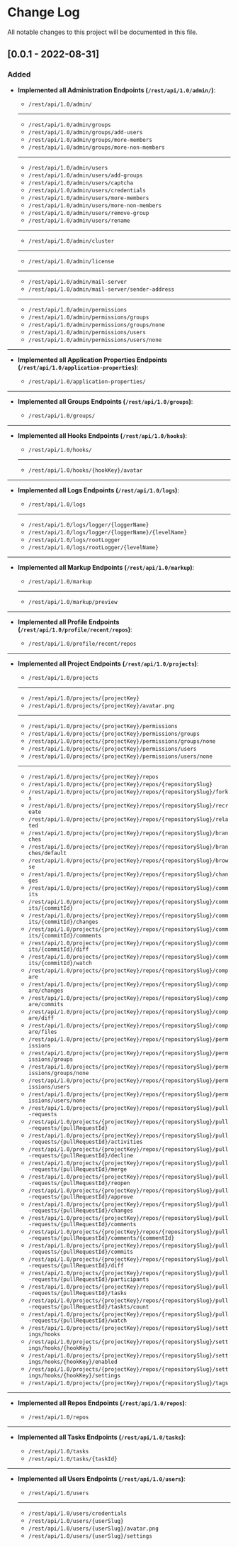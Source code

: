 # Change Log
All notable changes to this project will be documented in this file.

## [0.0.1 - 2022-08-31]
### Added
- **Implemented all Administration Endpoints (`/rest/api/1.0/admin/`)**:

    - `/rest/api/1.0/admin/`

    ---

    - `/rest/api/1.0/admin/groups`
    - `/rest/api/1.0/admin/groups/add-users`
    - `/rest/api/1.0/admin/groups/more-members`
    - `/rest/api/1.0/admin/groups/more-non-members`

    ---

    - `/rest/api/1.0/admin/users`
    - `/rest/api/1.0/admin/users/add-groups`
    - `/rest/api/1.0/admin/users/captcha`
    - `/rest/api/1.0/admin/users/credentials`
    - `/rest/api/1.0/admin/users/more-members`
    - `/rest/api/1.0/admin/users/more-non-members`
    - `/rest/api/1.0/admin/users/remove-group`
    - `/rest/api/1.0/admin/users/rename`

    ---

    - `/rest/api/1.0/admin/cluster`

    ---

    - `/rest/api/1.0/admin/license`

    ---

    - `/rest/api/1.0/admin/mail-server`
    - `/rest/api/1.0/admin/mail-server/sender-address`

    ---

    - `/rest/api/1.0/admin/permissions`
    - `/rest/api/1.0/admin/permissions/groups`
    - `/rest/api/1.0/admin/permissions/groups/none`
    - `/rest/api/1.0/admin/permissions/users`
    - `/rest/api/1.0/admin/permissions/users/none`

---

- **Implemented all Application Properties Endpoints (`/rest/api/1.0/application-properties`)**:

    - `/rest/api/1.0/application-properties/`

---

- **Implemented all Groups Endpoints (`/rest/api/1.0/groups`)**:

  - `/rest/api/1.0/groups/`

---

- **Implemented all Hooks Endpoints (`/rest/api/1.0/hooks`)**:

    - `/rest/api/1.0/hooks/`

    ---

    - `/rest/api/1.0/hooks/{hookKey}/avatar`

---

- **Implemented all Logs Endpoints (`/rest/api/1.0/logs`)**:

    - `/rest/api/1.0/logs`

    ---

    - `/rest/api/1.0/logs/logger/{loggerName}`
    - `/rest/api/1.0/logs/logger/{loggerName}/{levelName}`
    - `/rest/api/1.0/logs/rootLogger`
    - `/rest/api/1.0/logs/rootLogger/{levelName}`

---

- **Implemented all Markup Endpoints (`/rest/api/1.0/markup`)**:

    - `/rest/api/1.0/markup`

    ---

    - `/rest/api/1.0/markup/preview`

--- 

- **Implemented all Profile Endpoints (`/rest/api/1.0/profile/recent/repos`)**:

    - `/rest/api/1.0/profile/recent/repos`

---

- **Implemented all Project Endpoints (`/rest/api/1.0/projects`)**:

    - `/rest/api/1.0/projects`

    --- 

    - `/rest/api/1.0/projects/{projectKey}`
    - `/rest/api/1.0/projects/{projectKey}/avatar.png`

    --- 

    - `/rest/api/1.0/projects/{projectKey}/permissions`
    - `/rest/api/1.0/projects/{projectKey}/permissions/groups`
    - `/rest/api/1.0/projects/{projectKey}/permissions/groups/none`
    - `/rest/api/1.0/projects/{projectKey}/permissions/users`
    - `/rest/api/1.0/projects/{projectKey}/permissions/users/none`

    ---

    - `/rest/api/1.0/projects/{projectKey}/repos`
    - `/rest/api/1.0/projects/{projectKey}/repos/{repositorySlug}`
    - `/rest/api/1.0/projects/{projectKey}/repos/{repositorySlug}/forks`
    - `/rest/api/1.0/projects/{projectKey}/repos/{repositorySlug}/recreate`
    - `/rest/api/1.0/projects/{projectKey}/repos/{repositorySlug}/related`
    - `/rest/api/1.0/projects/{projectKey}/repos/{repositorySlug}/branches`
    - `/rest/api/1.0/projects/{projectKey}/repos/{repositorySlug}/branches/default`
    - `/rest/api/1.0/projects/{projectKey}/repos/{repositorySlug}/browse`
    - `/rest/api/1.0/projects/{projectKey}/repos/{repositorySlug}/changes`
    - `/rest/api/1.0/projects/{projectKey}/repos/{repositorySlug}/commits`
    - `/rest/api/1.0/projects/{projectKey}/repos/{repositorySlug}/commits/{commitId}`
    - `/rest/api/1.0/projects/{projectKey}/repos/{repositorySlug}/commits/{commitId}/changes`
    - `/rest/api/1.0/projects/{projectKey}/repos/{repositorySlug}/commits/{commitId}/comments`
    - `/rest/api/1.0/projects/{projectKey}/repos/{repositorySlug}/commits/{commitId}/diff`
    - `/rest/api/1.0/projects/{projectKey}/repos/{repositorySlug}/commits/{commitId}/watch`
    - `/rest/api/1.0/projects/{projectKey}/repos/{repositorySlug}/compare`
    - `/rest/api/1.0/projects/{projectKey}/repos/{repositorySlug}/compare/changes`
    - `/rest/api/1.0/projects/{projectKey}/repos/{repositorySlug}/compare/commits`
    - `/rest/api/1.0/projects/{projectKey}/repos/{repositorySlug}/compare/diff`
    - `/rest/api/1.0/projects/{projectKey}/repos/{repositorySlug}/compare/files`
    - `/rest/api/1.0/projects/{projectKey}/repos/{repositorySlug}/permissions`
    - `/rest/api/1.0/projects/{projectKey}/repos/{repositorySlug}/permissions/groups`
    - `/rest/api/1.0/projects/{projectKey}/repos/{repositorySlug}/permissions/groups/none`
    - `/rest/api/1.0/projects/{projectKey}/repos/{repositorySlug}/permissions/users`
    - `/rest/api/1.0/projects/{projectKey}/repos/{repositorySlug}/permissions/users/none`
    - `/rest/api/1.0/projects/{projectKey}/repos/{repositorySlug}/pull-requests`
    - `/rest/api/1.0/projects/{projectKey}/repos/{repositorySlug}/pull-requests/{pullRequestId}`
    - `/rest/api/1.0/projects/{projectKey}/repos/{repositorySlug}/pull-requests/{pullRequestId}/activities`
    - `/rest/api/1.0/projects/{projectKey}/repos/{repositorySlug}/pull-requests/{pullRequestId}/decline`
    - `/rest/api/1.0/projects/{projectKey}/repos/{repositorySlug}/pull-requests/{pullRequestId}/merge`
    - `/rest/api/1.0/projects/{projectKey}/repos/{repositorySlug}/pull-requests/{pullRequestId}/reopen`
    - `/rest/api/1.0/projects/{projectKey}/repos/{repositorySlug}/pull-requests/{pullRequestId}/approve`
    - `/rest/api/1.0/projects/{projectKey}/repos/{repositorySlug}/pull-requests/{pullRequestId}/changes`
    - `/rest/api/1.0/projects/{projectKey}/repos/{repositorySlug}/pull-requests/{pullRequestId}/comments`
    - `/rest/api/1.0/projects/{projectKey}/repos/{repositorySlug}/pull-requests/{pullRequestId}/comments/{commentId}`
    - `/rest/api/1.0/projects/{projectKey}/repos/{repositorySlug}/pull-requests/{pullRequestId}/commits`
    - `/rest/api/1.0/projects/{projectKey}/repos/{repositorySlug}/pull-requests/{pullRequestId}/diff`
    - `/rest/api/1.0/projects/{projectKey}/repos/{repositorySlug}/pull-requests/{pullRequestId}/participants`
    - `/rest/api/1.0/projects/{projectKey}/repos/{repositorySlug}/pull-requests/{pullRequestId}/tasks`
    - `/rest/api/1.0/projects/{projectKey}/repos/{repositorySlug}/pull-requests/{pullRequestId}/taskts/count`
    - `/rest/api/1.0/projects/{projectKey}/repos/{repositorySlug}/pull-requests/{pullRequestId}/watch`
    - `/rest/api/1.0/projects/{projectKey}/repos/{repositorySlug}/settings/hooks`
    - `/rest/api/1.0/projects/{projectKey}/repos/{repositorySlug}/settings/hooks/{hookKey}`
    - `/rest/api/1.0/projects/{projectKey}/repos/{repositorySlug}/settings/hooks/{hookKey}/enabled`
    - `/rest/api/1.0/projects/{projectKey}/repos/{repositorySlug}/settings/hooks/{hookKey}/settings`
    - `/rest/api/1.0/projects/{projectKey}/repos/{repositorySlug}/tags`

---

- **Implemented all Repos Endpoints (`/rest/api/1.0/repos`)**:

    - `/rest/api/1.0/repos`

---

- **Implemented all Tasks Endpoints (`/rest/api/1.0/tasks`)**:

    - `/rest/api/1.0/tasks`
    - `/rest/api/1.0/tasks/{taskId}`

---

- **Implemented all Users Endpoints (`/rest/api/1.0/users`)**:

    - `/rest/api/1.0/users`
  
    ---

    - `/rest/api/1.0/users/credentials` 
    - `/rest/api/1.0/users/{userSlug}`
    - `/rest/api/1.0/users/{userSlug}/avatar.png`
    - `/rest/api/1.0/users/{userSlug}/settings`



